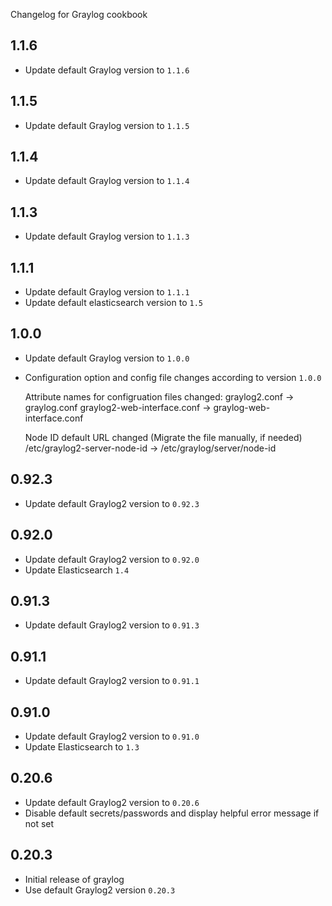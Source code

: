 Changelog for Graylog cookbook

1.1.6
-----

- Update default Graylog version to `1.1.6`

1.1.5
-----

- Update default Graylog version to `1.1.5`

1.1.4
-----

- Update default Graylog version to `1.1.4`

1.1.3
-----

- Update default Graylog version to `1.1.3`

1.1.1
-----

- Update default Graylog version to `1.1.1`
- Update default elasticsearch version to `1.5`

1.0.0
-----

- Update default Graylog version to `1.0.0`
- Configuration option and config file changes according to version `1.0.0`

  Attribute names for configruation files changed:
    graylog2.conf -> graylog.conf
    graylog2-web-interface.conf -> graylog-web-interface.conf

  Node ID default URL changed (Migrate the file manually, if needed)
    /etc/graylog2-server-node-id -> /etc/graylog/server/node-id

0.92.3
------

- Update default Graylog2 version to `0.92.3`

0.92.0
------

- Update default Graylog2 version to `0.92.0`
- Update Elasticsearch `1.4`

0.91.3
------

- Update default Graylog2 version to `0.91.3`


0.91.1
------

- Update default Graylog2 version to `0.91.1`

0.91.0
------

- Update default Graylog2 version to `0.91.0`
- Update Elasticsearch to `1.3`

0.20.6
------

- Update default Graylog2 version to `0.20.6`
- Disable default secrets/passwords and display helpful error message if not set

0.20.3
------

- Initial release of graylog
- Use default Graylog2 version `0.20.3`
